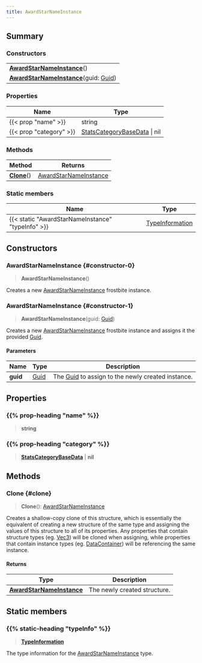 ```yaml
---
title: AwardStarNameInstance
---
```


## Summary

### Constructors

|  |
| --- |
| **[AwardStarNameInstance](#constructor-0)**() |
| **[AwardStarNameInstance](#constructor-1)**(guid: [Guid](/vext/ref/shared/type/guid)) |

### Properties

| Name | Type |
| ---- | ---- |
| {{< prop "name" >}} | string |
| {{< prop "category" >}} | [StatsCategoryBaseData](/vext/ref/fb/statscategorybasedata) \| nil |

### Methods

| Method | Returns |
| ------ | ------- |
| **[Clone](#clone)**() | [AwardStarNameInstance](/vext/ref/fb/awardstarnameinstance) |

### Static members

| Name | Type |
| ---- | ---- |
| {{< static "AwardStarNameInstance" "typeInfo" >}} | [TypeInformation](/vext/ref/shared/type/typeinformation) |

## Constructors

### AwardStarNameInstance {#constructor-0}

> **AwardStarNameInstance**()

Creates a new [AwardStarNameInstance](/vext/ref/fb/awardstarnameinstance) frostbite instance.

### AwardStarNameInstance {#constructor-1}

> **AwardStarNameInstance**(guid: [Guid](/vext/ref/shared/type/guid))

Creates a new [AwardStarNameInstance](/vext/ref/fb/awardstarnameinstance) frostbite instance and assigns it the provided [Guid](/vext/ref/shared/type/guid).

#### Parameters

| Name | Type | Description |
| ---- | ---- | ----------- |
| **guid** | [Guid](/vext/ref/shared/type/guid) | The [Guid](/vext/ref/shared/type/guid) to assign to the newly created instance. |

## Properties

### {{% prop-heading "name" %}}

> **string**

### {{% prop-heading "category" %}}

> **[StatsCategoryBaseData](/vext/ref/fb/statscategorybasedata)** \| **nil**

## Methods

### Clone {#clone}

> **Clone**(): [AwardStarNameInstance](/vext/ref/fb/awardstarnameinstance)

Creates a shallow-copy clone of this structure, which is essentially the equivalent of creating a new structure of the same type and assigning the values of this structure to all of its properties. Any properties that contain structure types (eg. [Vec3](/vext/ref/shared/type/vec3)) will be cloned when assigning, while properties that contain instance types (eg. [DataContainer](/vext/ref/shared/type/datacontainer)) will be referencing the same instance.

#### Returns

| Type | Description |
| ---- | ----------- |
| **[AwardStarNameInstance](/vext/ref/fb/awardstarnameinstance)** | The newly created structure. |

## Static members

### {{% static-heading "typeInfo" %}}

> **[TypeInformation](/vext/ref/shared/type/typeinformation)**

The type information for the [AwardStarNameInstance](/vext/ref/fb/awardstarnameinstance) type.

